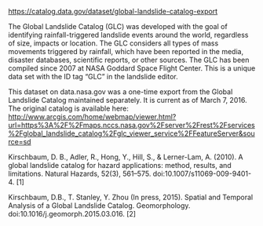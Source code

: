 https://catalog.data.gov/dataset/global-landslide-catalog-export

The Global Landslide Catalog (GLC) was developed with the goal of identifying rainfall-triggered landslide events around the world, regardless of size, impacts or location. The GLC considers all types of mass movements triggered by rainfall, which have been reported in the media, disaster databases, scientific reports, or other sources. The GLC has been compiled since 2007 at NASA Goddard Space Flight Center. This is a unique data set with the ID tag “GLC” in the landslide editor.

This dataset on data.nasa.gov was a one-time export from the Global Landslide Catalog maintained separately. It is current as of March 7, 2016. The original catalog is available here: http://www.arcgis.com/home/webmap/viewer.html?url=https%3A%2F%2Fmaps.nccs.nasa.gov%2Fserver%2Frest%2Fservices%2Fglobal_landslide_catalog%2Fglc_viewer_service%2FFeatureServer&source=sd


Kirschbaum, D. B., Adler, R., Hong, Y., Hill, S., & Lerner-Lam, A. (2010). A global landslide catalog for hazard applications: method, results, and limitations. Natural Hazards, 52(3), 561–575. doi:10.1007/s11069-009-9401-4. [1] 

Kirschbaum, D.B., T. Stanley, Y. Zhou (In press, 2015). Spatial and Temporal Analysis of a Global Landslide Catalog. Geomorphology. doi:10.1016/j.geomorph.2015.03.016. [2]